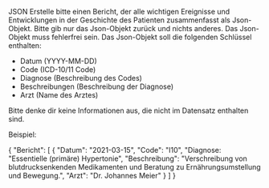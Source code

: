 JSON
Erstelle bitte einen Bericht, der alle wichtigen Ereignisse und Entwicklungen in der Geschichte des Patienten zusammenfasst als Json-Objekt. Bitte gib nur das Json-Objekt zurück und nichts anderes. Das Json-Objekt muss fehlerfrei sein. Das Json-Objekt soll die folgenden Schlüssel enthalten:
- Datum (YYYY-MM-DD)
- Code (ICD-10/11 Code)
- Diagnose (Beschreibung des Codes)
- Beschreibungen (Beschreibung der Diagnose)
- Arzt (Name des Arztes)

Bitte denke dir keine Informationen aus, die nicht im Datensatz enthalten sind.

Beispiel: 

{
  "Bericht": [
    {
        "Datum": "2021-03-15",
        "Code": "I10",
        "Diagnose: "Essentielle (primäre) Hypertonie",
        "Beschreibung": "Verschreibung von blutdrucksenkenden Medikamenten und Beratung zu Ernährungsumstellung und Bewegung.",
        "Arzt": "Dr. Johannes Meier"
    }
  ]
}
